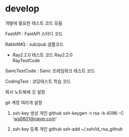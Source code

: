 # develop
개발에 필요한 테스트 코드 모음

FastAPI : FastAPI 스터디 코드

RabbitMQ : sub/pub 샘플코드

* Ray2.2.0 테스트 코드
Ray2.2.0  
RayTestCode

SanicTestCode : Sanic 프레임워크 테스트 코드

CodingTest : 코딩테스트 학습 코드

회사 노트북에 깃 설정 

git 계정 여러개 설정
1. ssh-key 생성 
개인 github
ssh-keygen -t rsa -b 4096 -C 'ws0601@naver.com'

2. ssh-key 등록
개인 github
ssh-add ~/.ssh/id_rsa_github

